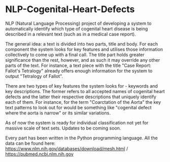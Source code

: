 # NLP-Cogenital-Heart-Defects

NLP (Natural Language Processing) project of developing a system to automatically identify which type of cogenital heart disease is being described in a relevant text (such as in a medical case report). 

The general idea: a text is divided into two parts, title and body. For each component the system looks for key features and utilises those information collectively to come up with a final call. The title part holds greater significance than the rest, however, and as such it may override any other parts of the text. 
For instance, a text piece with the title "Case Report: Fallot's Tetralogy" already offers enough information for the system to output "Tetralogy of Fallot".

There are two types of key features the system looks for - keywords and key descriptions. The former refers to all accepted names of cogenital heart defects and the latter their respective descriptions that uniquely identify each of them. For instance, for the term "Coarctation of the Aorta" the key text patterns to look out for would be something like "cogenital defect where the aorta is narrow" or its similar variations. 

As of now the system is ready for individual classification not yet for massive scale of text sets. Updates to be coming soon. 

Every part has been written in the Python programming language. All the data can be found here: https://www.nlm.nih.gov/databases/download/mesh.html / https://pubmed.ncbi.nlm.nih.gov




